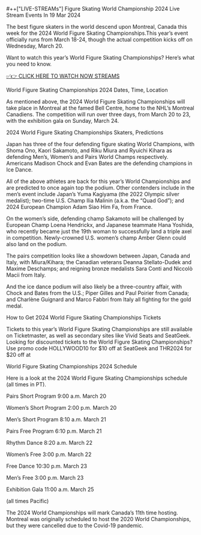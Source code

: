 #++["LIVE-STREAMs"] Figure Skating World Championship 2024 Live Stream Events In 19 Mar 2024


The best figure skaters in the world descend upon Montreal, Canada this week for the 2024 World Figure Skating Championships.This year’s event officially runs from March 18-24, though the actual competition kicks off on Wednesday, March 20.

Want to watch this year’s World Figure Skating Championships? Here’s what you need to know.


[✅👉 CLICK HERE TO WATCH NOW STREAMS](https://cutt.ly/iw2bBOzW)

World Figure Skating Championships 2024 Dates, Time, Location

As mentioned above, the 2024 World Figure Skating Championships will take place in Montreal at the famed Bell Centre, home to the NHL’s Montreal Canadiens. The competition will run over three days, from March 20 to 23, with the exhibition gala on Sunday, March 24.

2024 World Figure Skating Championships Skaters, Predictions

Japan has three of the four defending figure skating World Champions, with Shoma Ono, Kaori Sakamoto, and Riku Miura and Ryuichi Kihara as defending Men’s, Women’s and Pairs World Champs respectively. Americans Madison Chock and Evan Bates are the defending champions in Ice Dance.

All of the above athletes are back for this year’s World Championships and are predicted to once again top the podium. Other contenders include in the men’s event include Japan’s Yuma Kagiyama (the 2022 Olympic silver medalist); two-time U.S. Champ Ilia Malinin (a.k.a. the “Quad God”); and 2024 European Champion Adam Siao Him Fa, from France.

On the women’s side, defending champ Sakamoto will be challenged by European Champ Loena Hendrickx, and Japanese teammate Hana Yoshida, who recently became just the 19th woman to successfully land a triple axel in competition. Newly-crowned U.S. women’s champ Amber Glenn could also land on the podium.

The pairs competition looks like a showdown between Japan, Canada and Italy, with Miura/Kihara; the Canadian veterans Deanna Stellato-Dudek and Maxime Deschamps; and reigning bronze medalists Sara Conti and Niccolò Macii from Italy.

And the ice dance podium will also likely be a three-country affair, with Chock and Bates from the U.S.; Piper Gilles and Paul Poirier from Canada; and Charlène Guignard and Marco Fabbri from Italy all fighting for the gold medal.

How to Get 2024 World Figure Skating Championships Tickets

Tickets to this year’s World Figure Skating Championships are still available on Ticketmaster, as well as secondary sites like Vivid Seats and SeatGeek. Looking for discounted tickets to the World Figure Skating Championships? Use promo code HOLLYWOOD10 for $10 off at SeatGeek and THR2024 for $20 off at

World Figure Skating Championships 2024 Schedule

Here is a look at the 2024 World Figure Skating Championships schedule (all times in PT).

Pairs Short Program 9:00 a.m. March 20

Women’s Short Program 2:00 p.m. March 20

Men’s Short Program 8:10 a.m. March 21

Pairs Free Program 6:10 p.m. March 21

Rhythm Dance 8:20 a.m. March 22

Women’s Free 3:00 p.m. March 22

Free Dance 10:30 p.m. March 23

Men’s Free 3:00 p.m. March 23

Exhibition Gala 11:00 a.m. March 25

(all times Pacific)

The 2024 World Championships will mark Canada’s 11th time hosting. Montreal was originally scheduled to host the 2020 World Championships, but they were cancelled due to the Covid-19 pandemic.
